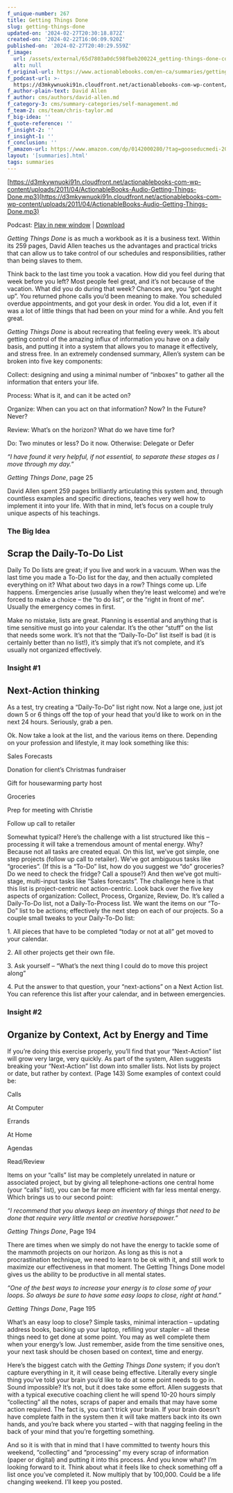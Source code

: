 ```yaml
---
f_unique-number: 267
title: Getting Things Done
slug: getting-things-done
updated-on: '2024-02-27T20:30:18.872Z'
created-on: '2024-02-22T16:06:09.920Z'
published-on: '2024-02-27T20:40:29.559Z'
f_image:
  url: /assets/external/65d7803a0dc598fbeb200224_getting-things-done-cover-sm.jpeg
  alt: null
f_original-url: https://www.actionablebooks.com/en-ca/summaries/getting-things-done/
f_podcast-url: >-
  https://d3mkywnuoki91n.cloudfront.net/actionablebooks-com-wp-content/uploads/2011/04/ActionableBooks-Audio-Getting-Things-Done.mp3
f_author-plain-text: David Allen
f_author: cms/authors/david-allen.md
f_category-3: cms/summary-categories/self-management.md
f_team-2: cms/team/chris-taylor.md
f_big-idea: ''
f_quote-reference: ''
f_insight-2: ''
f_insight-1: ''
f_conclusion: ''
f_amazon-url: https://www.amazon.com/dp/0142000280/?tag=gooseducmedi-20
layout: '[summaries].html'
tags: summaries
---
```


[https://d3mkywnuoki91n.cloudfront.net/actionablebooks-com-wp-content/uploads/2011/04/ActionableBooks-Audio-Getting-Things-Done.mp3](https://d3mkywnuoki91n.cloudfront.net/actionablebooks-com-wp-content/uploads/2011/04/ActionableBooks-Audio-Getting-Things-Done.mp3)

Podcast: [Play in new window](https://d3mkywnuoki91n.cloudfront.net/actionablebooks-com-wp-content/uploads/2011/04/ActionableBooks-Audio-Getting-Things-Done.mp3) | [Download](https://d3mkywnuoki91n.cloudfront.net/actionablebooks-com-wp-content/uploads/2011/04/ActionableBooks-Audio-Getting-Things-Done.mp3)

_Getting Things Done_ is as much a workbook as it is a business text. Within its 259 pages, David Allen teaches us the advantages and practical tricks that can allow us to take control of our schedules and responsibilities, rather than being slaves to them.

Think back to the last time you took a vacation. How did you feel during that week before you left? Most people feel great, and it’s not because of the vacation. What did you do during that week? Chances are, you “got caught up”. You returned phone calls you’d been meaning to make. You scheduled overdue appointments, and got your desk in order. You did a lot, even if it was a lot of little things that had been on your mind for a while. And you felt great.

_Getting Things Done_ is about recreating that feeling every week. It’s about getting control of the amazing influx of information you have on a daily basis, and putting it into a system that allows you to manage it effectively, and stress free. In an extremely condensed summary, Allen’s system can be broken into five key components:

Collect: designing and using a minimal number of “inboxes” to gather all the information that enters your life.

Process: What is it, and can it be acted on?

Organize: When can you act on that information? Now? In the Future? Never?

Review: What’s on the horizon? What do we have time for?

Do: Two minutes or less? Do it now. Otherwise: Delegate or Defer

_“I have found it very helpful, if not essential, to separate these stages as I move through my day.”_

_Getting Things Done_, page 25

David Allen spent 259 pages brilliantly articulating this system and, through countless examples and specific directions, teaches very well how to implement it into your life. With that in mind, let’s focus on a couple truly unique aspects of his teachings.

### The Big Idea

Scrap the Daily-To-Do List
--------------------------

Daily To Do lists are great; if you live and work in a vacuum. When was the last time you made a To-Do list for the day, and then actually completed everything on it? What about two days in a row? Things come up. Life happens. Emergencies arise (usually when they’re least welcome) and we’re forced to make a choice – the “to do list”, or the “right in front of me”. Usually the emergency comes in first.

Make no mistake, lists are great. Planning is essential and anything that is time sensitive must go into your calendar. It’s the other “stuff” on the list that needs some work. It’s not that the “Daily-To-Do” list itself is bad (it is certainly better than no list!), it’s simply that it’s not complete, and it’s usually not organized effectively.

### Insight #1

Next-Action thinking
--------------------

As a test, try creating a “Daily-To-Do” list right now. Not a large one, just jot down 5 or 6 things off the top of your head that you’d like to work on in the next 24 hours. Seriously, grab a pen.

Ok. Now take a look at the list, and the various items on there. Depending on your profession and lifestyle, it may look something like this:

Sales Forecasts

Donation for client’s Christmas fundraiser

Gift for housewarming party host

Groceries

Prep for meeting with Christie

Follow up call to retailer

Somewhat typical? Here’s the challenge with a list structured like this – processing it will take a tremendous amount of mental energy. Why? Because not all tasks are created equal. On this list, we’ve got simple, one step projects (follow up call to retailer). We’ve got ambiguous tasks like “groceries”. (If this is a “To-Do” list, how do you suggest we “do” groceries? Do we need to check the fridge? Call a spouse?) And then we’ve got multi-stage, multi-input tasks like “Sales forecasts”. The challenge here is that this list is project-centric not action-centric. Look back over the five key aspects of organization: Collect, Process, Organize, Review, Do. It’s called a Daily-To-Do list, not a Daily-To-Process list. We want the items on our “To-Do” list to be actions; effectively the next step on each of our projects. So a couple small tweaks to your Daily-To-Do list:

1\. All pieces that have to be completed “today or not at all” get moved to your calendar.

2\. All other projects get their own file.

3\. Ask yourself – “What’s the next thing I could do to move this project along”

4\. Put the answer to that question, your “next-actions” on a Next Action list. You can reference this list after your calendar, and in between emergencies.

### Insight #2

Organize by Context, Act by Energy and Time
-------------------------------------------

If you’re doing this exercise properly, you’ll find that your “Next-Action” list will grow very large, very quickly. As part of the system, Allen suggests breaking your “Next-Action” list down into smaller lists. Not lists by project or date, but rather by context. (Page 143) Some examples of context could be:

Calls

At Computer

Errands

At Home

Agendas

Read/Review

Items on your “calls” list may be completely unrelated in nature or associated project, but by giving all telephone-actions one central home (your “calls” list), you can be far more efficient with far less mental energy. Which brings us to our second point:

_“I recommend that you always keep an inventory of things that need to be done that require very little mental or creative horsepower.”_

_Getting Things Done_, Page 194

There are times when we simply do not have the energy to tackle some of the mammoth projects on our horizon. As long as this is not a procrastination technique, we need to learn to be ok with it, and still work to maximize our effectiveness in that moment. The Getting Things Done model gives us the ability to be productive in all mental states.

_“One of the best ways to increase your energy is to close some of your loops. So always be sure to have some easy loops to close, right at hand.”_

_Getting Things Done_, Page 195

What’s an easy loop to close? Simple tasks, minimal interaction – updating address books, backing up your laptop, refilling your stapler – all these things need to get done at some point. You may as well complete them when your energy’s low. Just remember, aside from the time sensitive ones, your next task should be chosen based on context, time and energy.

Here’s the biggest catch with the _Getting Things Done_ system; if you don’t capture everything in it, it will cease being effective. Literally every single thing you’ve told your brain you’d like to do at some point needs to go in. Sound impossible? It’s not, but it does take some effort. Allen suggests that with a typical executive coaching client he will spend 10-20 hours simply “collecting” all the notes, scraps of paper and emails that may have some action required. The fact is, you can’t trick your brain. If your brain doesn’t have complete faith in the system then it will take matters back into its own hands, and you’re back where you started – with that nagging feeling in the back of your mind that you’re forgetting something.

And so it is with that in mind that I have committed to twenty hours this weekend, “collecting” and “processing” my every scrap of information (paper or digital) and putting it into this process. And you know what? I’m looking forward to it. Think about what it feels like to check something off a list once you’ve completed it. Now multiply that by 100,000. Could be a life changing weekend. I’ll keep you posted.
